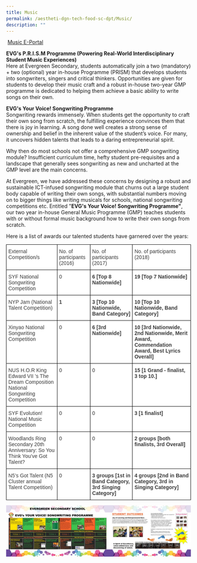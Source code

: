```yaml
---
title: Music
permalink: /aestheti-dgn-tech-food-sc-dpt/Music/
description: ""
---
```

&nbsp;[Music E-Portal](http://www.evgmusics.com/)

**EVG's P.R.I.S.M Programme (Powering Real-World Interdisciplinary Student Music Experiences)**  
Here at Evergreen Secondary, students automatically join a two (mandatory) + two (optional) year in-house Programme (PRISM) that develops students into songwriters, singers and critical thinkers. Opportunities are given for students to develop their&nbsp;music&nbsp;craft and a robust in-house two-year GMP programme is dedicated to helping them achieve a basic ability to write songs on their own.

**EVG's Your Voice! Songwriting Programme**  
Songwriting rewards immensely. When students get the opportunity to craft their own song from scratch, the fulfilling experience convinces them that there is joy in learning.&nbsp;A song done well creates a strong sense of ownership and belief in the inherent value of the student’s voice. For many, it uncovers hidden talents that leads to a daring entrepreneurial spirit.

Why then do most schools not offer a comprehensive GMP songwriting module? Insufficient curriculum time, hefty student pre-requisites and a landscape that generally sees songwriting as new and uncharted at the GMP level are the main concerns.

At Evergreen, we have addressed these concerns by designing a robust and sustainable ICT-infused songwriting module that churns out a large student body capable of writing their own songs, with substantial numbers moving on to bigger things like writing musicals for schools, national songwriting competitions etc.&nbsp;Entitled&nbsp;"**EVG's Your Voice! Songwriting Programme"**, our two year in-house General&nbsp;Music&nbsp;Programme (GMP) teaches students with or without formal&nbsp;music&nbsp;background how to write their own songs from scratch.

Here is a list of awards our talented students have garnered over the years:

<style type="text/css">
.tg  {border-collapse:collapse;border-spacing:0;}
.tg td{border-color:black;border-style:solid;border-width:1px;font-family:Arial, sans-serif;font-size:14px;
  overflow:hidden;padding:10px 5px;word-break:normal;}
.tg th{border-color:black;border-style:solid;border-width:1px;font-family:Arial, sans-serif;font-size:14px;
  font-weight:normal;overflow:hidden;padding:10px 5px;word-break:normal;}
.tg .tg-dox4{background-color:#FFF;color:#3A3A3A;text-align:left;vertical-align:top}
.tg .tg-c1uv{background-color:#FFF;color:#3A3A3A;font-weight:bold;text-align:left;vertical-align:top}
</style>
<table class="tg">
<thead>
  <tr>
    <th class="tg-dox4"><span style="font-weight:inherit;font-style:inherit">External Competition/s</span></th>
    <th class="tg-dox4"><span style="font-weight:inherit;font-style:inherit">No. of participants (2016)</span></th>
    <th class="tg-dox4"><span style="font-weight:inherit;font-style:inherit">No. of participants (2017)</span></th>
    <th class="tg-dox4"><span style="font-weight:inherit;font-style:inherit">No. of participants (2018)</span></th>
  </tr>
</thead>
<tbody>
  <tr>
    <td class="tg-dox4"><span style="font-weight:inherit;font-style:inherit">SYF National Songwriting Competition</span></td>
    <td class="tg-dox4"><span style="font-weight:inherit;font-style:inherit">0</span></td>
    <td class="tg-c1uv"><span style="font-weight:bold;font-style:inherit">6</span><span style="font-weight:inherit;font-style:inherit"> [Top 8 Nationwide]</span></td>
    <td class="tg-c1uv"><span style="font-weight:bold;font-style:inherit">19</span><span style="font-weight:inherit;font-style:inherit"> [Top 7 Nationwide]</span></td>
  </tr>
  <tr>
    <td class="tg-dox4"><span style="font-weight:inherit;font-style:inherit">NYP Jam (National Talent Competition)</span></td>
    <td class="tg-c1uv"><span style="font-weight:bold;font-style:inherit">1</span></td>
    <td class="tg-c1uv"><span style="font-weight:bold;font-style:inherit">3</span><span style="font-weight:inherit;font-style:inherit"> [Top 10 Nationwide, Band Category]</span></td>
    <td class="tg-c1uv"><span style="font-weight:bold;font-style:inherit">10</span><span style="font-weight:inherit;font-style:inherit"> [Top 10 Nationwide, Band Category]</span></td>
  </tr>
  <tr>
    <td class="tg-dox4"><span style="font-weight:inherit;font-style:inherit">Xinyao National Songwriting Competition</span></td>
    <td class="tg-dox4"><span style="font-weight:inherit;font-style:inherit">0</span></td>
    <td class="tg-c1uv"><span style="font-weight:bold;font-style:inherit">6</span><span style="font-weight:inherit;font-style:inherit"> [3rd Nationwide]</span></td>
    <td class="tg-c1uv"><span style="font-weight:bold;font-style:inherit">10</span><span style="font-weight:inherit;font-style:inherit"> [3rd Nationwide, 2nd Nationwide, Merit Award, Commendation Award, Best Lyrics Overall]</span></td>
  </tr>
  <tr>
    <td class="tg-dox4"><span style="font-weight:inherit;font-style:inherit">NUS H.O.R King Edward VII ’s The Dream Composition National Songwriting Competition</span></td>
    <td class="tg-dox4"><span style="font-weight:inherit;font-style:inherit">0</span></td>
    <td class="tg-dox4"><span style="font-weight:inherit;font-style:inherit">0</span></td>
    <td class="tg-c1uv"><span style="font-weight:bold;font-style:inherit">15 </span><span style="font-weight:inherit;font-style:inherit">[1 Grand - finalist, 3 top 10.]</span></td>
  </tr>
  <tr>
    <td class="tg-dox4"><span style="font-weight:inherit;font-style:inherit">SYF Evolution! National Music Competition</span></td>
    <td class="tg-dox4"><span style="font-weight:inherit;font-style:inherit">0</span></td>
    <td class="tg-dox4"><span style="font-weight:inherit;font-style:inherit">0</span></td>
    <td class="tg-c1uv"><span style="font-weight:bold;font-style:inherit">3</span><span style="font-weight:inherit;font-style:inherit"> [1 finalist]</span></td>
  </tr>
  <tr>
    <td class="tg-dox4"><span style="font-weight:inherit;font-style:inherit">Woodlands Ring Secondary 20th Anniversary: So You Think You’ve Got Talent?</span></td>
    <td class="tg-dox4"><span style="font-weight:inherit;font-style:inherit">0</span></td>
    <td class="tg-dox4"><span style="font-weight:inherit;font-style:inherit">0</span></td>
    <td class="tg-c1uv"><span style="font-weight:bold;font-style:inherit">2</span><span style="font-weight:inherit;font-style:inherit"> groups [both finalists, 3rd Overall]</span></td>
  </tr>
  <tr>
    <td class="tg-dox4"><span style="font-weight:inherit;font-style:inherit">N5’s Got Talent (N5 Cluster annual Talent Competition)</span></td>
    <td class="tg-dox4"><span style="font-weight:inherit;font-style:inherit">0</span></td>
    <td class="tg-c1uv"><span style="font-weight:bold;font-style:inherit">3</span><span style="font-weight:inherit;font-style:inherit"> groups [1st in Band Category, 3rd Singing Category]</span></td>
    <td class="tg-c1uv"><span style="font-weight:bold;font-style:inherit">4</span><span style="font-weight:inherit;font-style:inherit"> groups [2nd in Band Category, 3rd in Singing Category]</span></td>
  </tr>
</tbody>
</table>

![](/images/Our%20Curriculum/Departments/Aesthetics,%20Design%20Technology/Music/M1.jpg)